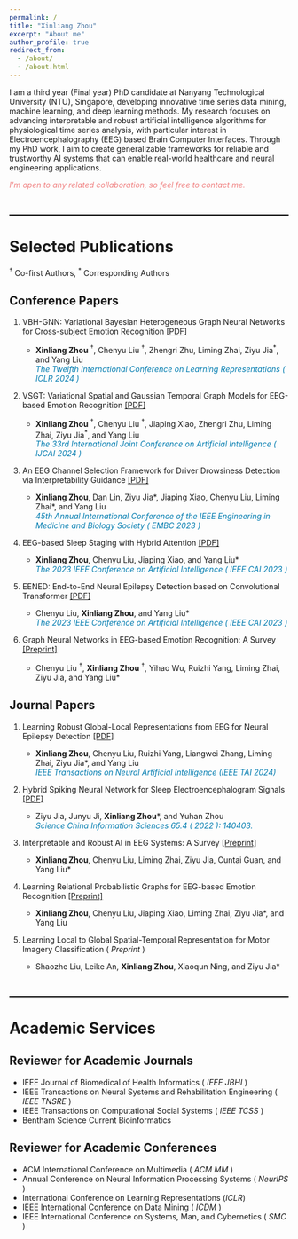 ```yaml
---
permalink: /
title: "Xinliang Zhou"
excerpt: "About me"
author_profile: true
redirect_from: 
  - /about/
  - /about.html
---
```


I am a third year (Final year) PhD candidate at Nanyang Technological University (NTU), Singapore, developing innovative time series data mining, machine learning, and deep learning methods. My research focuses on advancing interpretable and robust artificial intelligence algorithms for physiological time series analysis, with particular interest in Electroencephalography (EEG) based Brain Computer Interfaces. Through my PhD work, I aim to create generalizable frameworks for reliable and trustworthy AI systems that can enable real-world healthcare and neural engineering applications.

 <!-- <a href="https://entuedu-my.sharepoint.com/:b:/g/personal/xinliang001_e_ntu_edu_sg/EXi6g9ocoV5Dvu4gEl7xDNABudsQUTPBSFp8TQy81MAPqA?e=aphIS1" style="color: pink;">Resume Here</a> -->

  <span style="color: #F08080">*I'm open to any related collaboration, so feel free to contact me.*</span>

<br>
<hr style="border: none; height: 2px; color: black; background-color: black;" />


Selected Publications
======
<sup>†</sup> Co-first Authors, <sup>*</sup> Corresponding Authors

Conference Papers
------
1. VBH-GNN: Variational Bayesian Heterogeneous Graph Neural Networks for Cross-subject Emotion Recognition [[PDF]](https://openreview.net/pdf?id=EArTDUmILF) 
   - **Xinliang Zhou** <sup>†</sup>, Chenyu Liu <sup>†</sup>,  Zhengri Zhu, Liming Zhai, Ziyu Jia<sup>*</sup>, and Yang Liu<br>
  <span style="color:#007CB0">*The Twelfth International Conference on Learning Representations ( ICLR 2024 )*</span> 

2. VSGT: Variational Spatial and Gaussian Temporal Graph Models for EEG-based Emotion Recognition     [[PDF]](https://www.researchgate.net/publication/379731227_VSGT_Variational_Spatial_and_Gaussian_Temporal_Graph_Models_for_EEG-based_Emotion_Recognition#fullTextFileContent)
   - **Xinliang Zhou** <sup>†</sup>, Chenyu Liu <sup>†</sup>,  Jiaping Xiao, Zhengri Zhu,  Liming Zhai, Ziyu Jia<sup>*</sup>, and Yang Liu<br>
  <span style="color:#007CB0">*The 33rd International Joint Conference on Artificial Intelligence ( IJCAI 2024 )*</span> 

 

2. An EEG Channel Selection Framework for Driver Drowsiness Detection via Interpretability Guidance  [[PDF]](https://ieeexplore.ieee.org/abstract/document/10341126)
   - **Xinliang Zhou**, Dan Lin, Ziyu Jia*, Jiaping Xiao, Chenyu Liu, Liming Zhai*, and Yang Liu  
   <span style="color:#007CB0">  *45th Annual International Conference of the IEEE Engineering in Medicine and Biology Society ( EMBC 2023 )*</span> 

3. EEG-based Sleep Staging with Hybrid Attention  [[PDF]](https://ieeexplore.ieee.org/abstract/document/10194990)
   - **Xinliang Zhou**, Chenyu Liu, Jiaping Xiao, and Yang Liu*  
   <span style="color:#007CB0">  *The 2023 IEEE Conference on Artificial Intelligence ( IEEE CAI 2023 )*</span> 

4. EENED: End-to-End Neural Epilepsy Detection based on Convolutional Transformer  [[PDF]](https://ieeexplore.ieee.org/abstract/document/10195058)
   - Chenyu Liu, **Xinliang Zhou**, and Yang Liu*  
   <span style="color:#007CB0">   *The 2023 IEEE Conference on Artificial Intelligence ( IEEE CAI 2023 )*</span>

5. Graph Neural Networks in EEG-based Emotion Recognition: A Survey  [[Preprint]](https://arxiv.org/pdf/2402.01138.pdf) 
    - Chenyu Liu <sup>†</sup>, **Xinliang Zhou** <sup>†</sup>, Yihao Wu, Ruizhi Yang, Liming Zhai, Ziyu Jia, and Yang Liu* 
    <!-- *Under Review and Submitted to the 33rd International Joint Conference on Artificial Intelligence ( IJCAI 2024 )* -->


    <!-- *Under Review and Submitted to a Top Tier Double Blind Conference* -->


Journal Papers
------

1. Learning Robust Global-Local Representations from EEG for Neural Epilepsy Detection  [[PDF]](https://ieeexplore.ieee.org/abstract/document/10541111)
   - **Xinliang Zhou**, Chenyu Liu, Ruizhi Yang, Liangwei Zhang, Liming Zhai, Ziyu Jia*, and Yang Liu  
   <span style="color:#007CB0">*IEEE Transactions on Neural Artificial Intelligence (IEEE TAI 2024)*</span>

2. Hybrid Spiking Neural Network for Sleep Electroencephalogram Signals  [[PDF]](https://link.springer.com/article/10.1007/s11432-021-3380-1)
   - Ziyu Jia, Junyu Ji, __Xinliang Zhou__*, and Yuhan Zhou  
  <span style="color:#007CB0">    *Science China Information Sciences 65.4 ( 2022 ): 140403.*</span>

3. Interpretable and Robust AI in EEG Systems: A Survey  [[Preprint]](https://arxiv.org/pdf/2304.10755.pdf)
   - **Xinliang Zhou**, Chenyu Liu, Liming Zhai, Ziyu Jia, Cuntai Guan, and Yang Liu* 
   <!-- *Under Review and Submitted to IEEE Transactions on Neural Networks and Learning Systems (IEEE TNNLS)* -->




4. Learning Relational Probabilistic Graphs for EEG-based Emotion Recognition  [[Preprint]](https://www.researchgate.net/publication/379325479_Learning_Relational_Probabilistic_Graphs_for_EEG-based_Emotion_Recognition)
   - **Xinliang Zhou**, Chenyu Liu, Jiaping Xiao, Liming Zhai, Ziyu Jia*, and Yang Liu  
   <!-- *Under Review and Submitted to IEEE Transactions on Affective Computing (IEEE TAFFC)* -->

5. Learning Local to Global Spatial-Temporal Representation for Motor Imagery Classification ( *Preprint* ) 
   - Shaozhe Liu, Leike An, **Xinliang Zhou**, Xiaoqun Ning, and Ziyu Jia*  
   <!-- *Under Review and Submitted to IEEE Transactions on Neural Cybernetics (IEEE TCYB)* -->

<br>
<hr style="border: none; height: 2px; color: black; background-color: black;" />


Academic Services
======



Reviewer for Academic Journals
------
- IEEE Journal of Biomedical of Health Informatics ( *IEEE JBHI* )
- IEEE Transactions on Neural Systems and Rehabilitation Engineering ( *IEEE TNSRE* )
- IEEE Transactions on Computational Social Systems ( *IEEE TCSS* )
- Bentham Science Current Bioinformatics

Reviewer for Academic Conferences
------  
- ACM International Conference on Multimedia ( *ACM MM* )
- Annual Conference on Neural Information Processing Systems ( *NeurIPS* )
- International Conference on Learning Representations (*ICLR*)
- IEEE International Conference on Data Mining ( *ICDM* )
- IEEE International Conference on Systems, Man, and Cybernetics  ( *SMC* )

<!-- <br>
<hr style="border: none; height: 2px; color: black; background-color: black;" />  -->

<!-- <div align="center">
    <a href="https://clustrmaps.com/site/1bz3o" title="Visit tracker">
        <img src="//www.clustrmaps.com/map_v2.png?d=WMclILmAJs6uksFF3wTqj8_xieON6ezF5Ald0rXgJjQ&cl=ffffff" />
    </a>
</div> -->
